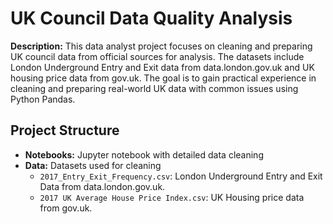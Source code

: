 # UK Council Data Quality Analysis
**Description:** This data analyst project focuses on cleaning and preparing UK council data from official sources for analysis. The datasets include London Underground Entry and Exit data from data.london.gov.uk and UK housing price data from gov.uk. The goal is to gain practical experience in cleaning and preparing real-world UK data with common issues using Python Pandas.
## Project Structure

- **Notebooks:** Jupyter notebook with detailed data cleaning
- **Data:** Datasets used for cleaning
  - `2017_Entry_Exit_Frequency.csv`: London Underground Entry and Exit Data from data.london.gov.uk.
  - `2017 UK Average House Price Index.csv`: UK Housing price data from gov.uk.
